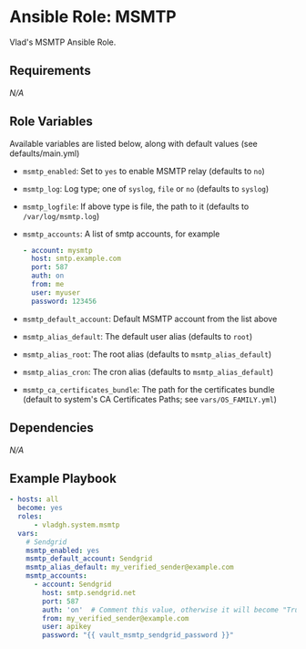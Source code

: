 # Ansible Role: MSMTP

Vlad's MSMTP Ansible Role.

## Requirements

*_N/A_*

## Role Variables

Available variables are listed below, along with default values (see defaults/main.yml)

- `msmtp_enabled`: Set to `yes` to enable MSMTP relay (defaults to `no`)
- `msmtp_log`: Log type; one of `syslog`, `file` or `no` (defaults to `syslog`)
- `msmtp_logfile`: If above type is file, the path to it (defaults to `/var/log/msmtp.log`)
- `msmtp_accounts`: A list of smtp accounts, for example

    ```yaml
    - account: mysmtp
      host: smtp.example.com
      port: 587
      auth: on
      from: me
      user: myuser
      password: 123456
    ```

- `msmtp_default_account`: Default MSMTP account from the list above
- `msmtp_alias_default`: The default user alias (defaults to `root`)
- `msmtp_alias_root`: The root alias (defaults to `msmtp_alias_default`)
- `msmtp_alias_cron`: The cron alias (defaults to `msmtp_alias_default`)
- `msmtp_ca_certificates_bundle`: The path for the certificates bundle (default to system's CA Certificates Paths; see `vars/OS_FAMILY.yml`)

## Dependencies

*_N/A_*

## Example Playbook

```yaml
- hosts: all
  become: yes
  roles:
      - vladgh.system.msmtp
  vars:
    # Sendgrid
    msmtp_enabled: yes
    msmtp_default_account: Sendgrid
    msmtp_alias_default: my_verified_sender@example.com
    msmtp_accounts:
      - account: Sendgrid
        host: smtp.sendgrid.net
        port: 587
        auth: 'on'  # Comment this value, otherwise it will become "True"
        from: my_verified_sender@example.com
        user: apikey
        password: "{{ vault_msmtp_sendgrid_password }}"
```
